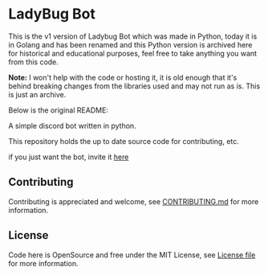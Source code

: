 # LadyBug Bot
This is the v1 version of Ladybug Bot which was made in Python, today it is in Golang and has been renamed and this Python version is archived here for historical and educational purposes, feel free to take anything you want from this code.

**Note:** I won't help with the code or hosting it, it is old enough that it's behind breaking changes from the libraries used and may not run as is. This is just an archive.

Below is the original README:

A simple discord bot written in python.

This repository holds the up to date source code for contributing, etc.

if you just want the bot, invite it [here](https://discordapp.com/oauth2/authorize?client_id=397796982120382464&scope=bot&permissions=470281463)
## Contributing
Contributing is appreciated and welcome, see [CONTRIBUTING.md](CONTRIBUTING.md) for more information.

## License
Code here is OpenSource and free under the MIT License, see [License file](LICENSE) for more information.
